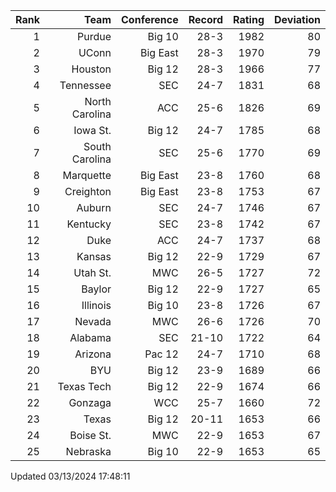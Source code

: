 | Rank  | Team                 | Conference           | Record   | Rating | Deviation |
| ---:  | ---:                 | ---:                 | ---:     | ---:   | ---:      |
| 1     | Purdue               | Big 10               | 28-3     | 1982   | 80        |
| 2     | UConn                | Big East             | 28-3     | 1970   | 79        |
| 3     | Houston              | Big 12               | 28-3     | 1966   | 77        |
| 4     | Tennessee            | SEC                  | 24-7     | 1831   | 68        |
| 5     | North Carolina       | ACC                  | 25-6     | 1826   | 69        |
| 6     | Iowa St.             | Big 12               | 24-7     | 1785   | 68        |
| 7     | South Carolina       | SEC                  | 25-6     | 1770   | 69        |
| 8     | Marquette            | Big East             | 23-8     | 1760   | 68        |
| 9     | Creighton            | Big East             | 23-8     | 1753   | 67        |
| 10    | Auburn               | SEC                  | 24-7     | 1746   | 67        |
| 11    | Kentucky             | SEC                  | 23-8     | 1742   | 67        |
| 12    | Duke                 | ACC                  | 24-7     | 1737   | 68        |
| 13    | Kansas               | Big 12               | 22-9     | 1729   | 67        |
| 14    | Utah St.             | MWC                  | 26-5     | 1727   | 72        |
| 15    | Baylor               | Big 12               | 22-9     | 1727   | 65        |
| 16    | Illinois             | Big 10               | 23-8     | 1726   | 67        |
| 17    | Nevada               | MWC                  | 26-6     | 1726   | 70        |
| 18    | Alabama              | SEC                  | 21-10    | 1722   | 64        |
| 19    | Arizona              | Pac 12               | 24-7     | 1710   | 68        |
| 20    | BYU                  | Big 12               | 23-9     | 1689   | 66        |
| 21    | Texas Tech           | Big 12               | 22-9     | 1674   | 66        |
| 22    | Gonzaga              | WCC                  | 25-7     | 1660   | 72        |
| 23    | Texas                | Big 12               | 20-11    | 1653   | 66        |
| 24    | Boise St.            | MWC                  | 22-9     | 1653   | 67        |
| 25    | Nebraska             | Big 10               | 22-9     | 1653   | 65        |

Updated 03/13/2024 17:48:11
